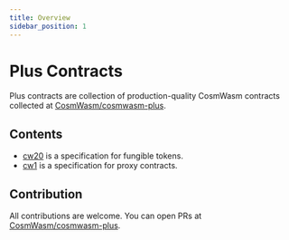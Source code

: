 ```yaml
---
title: Overview
sidebar_position: 1
---
```


# Plus Contracts

Plus contracts are collection of production-quality CosmWasm contracts collected at [CosmWasm/cosmwasm-plus](https://github.com/CosmWasm/cosmwasm-plus).

## Contents

- [cw20](/cw-plus/cw20/spec.md) is a specification for fungible tokens.
- [cw1](/cw-plus/cw1/intro.md) is a specification for proxy contracts.

## Contribution

All contributions are welcome. You can open PRs at [CosmWasm/cosmwasm-plus](https://github.com/CosmWasm/cosmwasm-plus).

